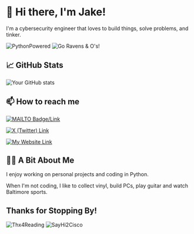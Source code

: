 # 👋 Hi there, I'm Jake!

I'm a cybersecurity engineer that loves to build things, solve problems, and tinker.

![PythonPowered](https://img.shields.io/badge/Python-Powered-Yellow?style=for-the-badge&logo=python&logoColor=yellow&labelColor=blue&color=yellow) ![Go Ravens & O's!](https://img.shields.io/badge/Ravens%20and-O%E2%80%99s%20Baby!-black?style=for-the-badge&labelColor=purple&color=orange)

## 📈 GitHub Stats

![Your GitHub stats](https://github-readme-stats.vercel.app/api?username=0x41424142&show_icons=true&theme=transparent&hide_rank=true)

## 📫 How to reach me

[![MAILTO Badge/Link](https://img.shields.io/badge/MailTo-jake%20%5Bat%5D%20jakelindsay%20%5Bdot%5D%20uk-blue?style=for-the-badge&labelColor=black)](mailto:jake@jakelindsay.uk)



[![X (Twitter) Link](https://img.shields.io/twitter/follow/JNLindsayy?style=for-the-badge&logo=x&color=blue&labelColor=black)](https://x.com/jnlindsayy)

[![My Website Link](https://img.shields.io/badge/My%20Website-www.jakelindsay.uk-blue?style=for-the-badge&labelColor=black)](https://www.jakelindsay.uk)

## 👨‍💻 A Bit About Me

I enjoy working on personal projects and coding in Python. 

When I'm not coding, I like to collect vinyl, build PCs, play guitar and watch Baltimore sports.

## Thanks for Stopping By!

![Thx4Reading](https://img.shields.io/badge/Thanks%20For-Stopping%20By!-yellow?style=for-the-badge&labelColor=black) ![SayHi2Cisco](https://img.shields.io/badge/Say%20Hi%20to-Cisco!-yellow?style=for-the-badge&labelColor=black)
